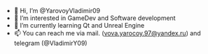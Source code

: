 - 👋 Hi, I’m @YarovoyVladimir09
- 👀 I’m interested in GameDev and Software development
- 🌱 I’m currently learning Qt and Unreal Engine
- 📫 You can reach me via mail. (vova.yarocoy.97@yandex.ru) and telegram (@VladimirY09)

<!---
YarovoyVladimir09/YarovoyVladimir09 is a ✨ special ✨ repository because its `README.md` (this file) appears on your GitHub profile.
You can click the Preview link to take a look at your changes.
--->
